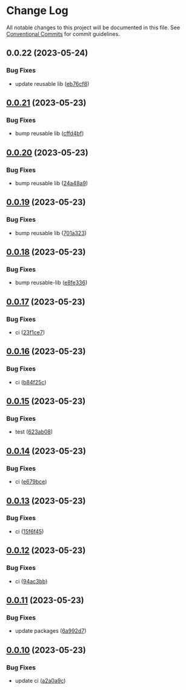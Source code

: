 # Change Log

All notable changes to this project will be documented in this file.
See [Conventional Commits](https://conventionalcommits.org) for commit guidelines.

## 0.0.22 (2023-05-24)


### Bug Fixes

* update reusable lib ([eb76cf8](https://github.com/SreenivasanNaarayanan/nx-monorepo/commit/eb76cf8a1e0d149323eec042dcbd0ee3172cc520))





## [0.0.21](https://github.com/SreenivasanNaarayanan/nx-monorepo/compare/@sreeni1312/reusable-lib@0.0.20...@sreeni1312/reusable-lib@0.0.21) (2023-05-23)

### Bug Fixes

- bump reusable lib ([cffd4bf](https://github.com/SreenivasanNaarayanan/nx-monorepo/commit/cffd4bf644454a1b0e5500eda576451559de2e5e))

## [0.0.20](https://github.com/SreenivasanNaarayanan/nx-monorepo/compare/@sreeni1312/reusable-lib@0.0.19...@sreeni1312/reusable-lib@0.0.20) (2023-05-23)

### Bug Fixes

- bump reusable lib ([24a48a9](https://github.com/SreenivasanNaarayanan/nx-monorepo/commit/24a48a9b9fcd00df62567baa75210c4cf8270585))

## [0.0.19](https://github.com/SreenivasanNaarayanan/nx-monorepo/compare/@sreeni1312/reusable-lib@0.0.18...@sreeni1312/reusable-lib@0.0.19) (2023-05-23)

### Bug Fixes

- bump reusable lib ([701a323](https://github.com/SreenivasanNaarayanan/nx-monorepo/commit/701a323734c7242d28fec590f492d899aae224f0))

## [0.0.18](https://github.com/SreenivasanNaarayanan/nx-monorepo/compare/@sreeni1312/reusable-lib@0.0.17...@sreeni1312/reusable-lib@0.0.18) (2023-05-23)

### Bug Fixes

- bump reusable-lib ([e8fe336](https://github.com/SreenivasanNaarayanan/nx-monorepo/commit/e8fe3362e8d27c1bcc7e32269f9ede677728e5e9))

## [0.0.17](https://github.com/SreenivasanNaarayanan/nx-monorepo/compare/@sreeni1312/reusable-lib@0.0.16...@sreeni1312/reusable-lib@0.0.17) (2023-05-23)

### Bug Fixes

- ci ([23f1ce7](https://github.com/SreenivasanNaarayanan/nx-monorepo/commit/23f1ce7ef09fa9ec90354dd5b1f190e385056ec0))

## [0.0.16](https://github.com/SreenivasanNaarayanan/nx-monorepo/compare/@sreeni1312/reusable-lib@0.0.15...@sreeni1312/reusable-lib@0.0.16) (2023-05-23)

### Bug Fixes

- ci ([b84f25c](https://github.com/SreenivasanNaarayanan/nx-monorepo/commit/b84f25c5f2a2913b13ce19c65d62d84622aadc67))

## [0.0.15](https://github.com/SreenivasanNaarayanan/nx-monorepo/compare/@sreeni1312/reusable-lib@0.0.14...@sreeni1312/reusable-lib@0.0.15) (2023-05-23)

### Bug Fixes

- test ([623ab08](https://github.com/SreenivasanNaarayanan/nx-monorepo/commit/623ab0823b471cccbfc7d09564d41485692c3272))

## [0.0.14](https://github.com/SreenivasanNaarayanan/nx-monorepo/compare/@sreeni1312/reusable-lib@0.0.13...@sreeni1312/reusable-lib@0.0.14) (2023-05-23)

### Bug Fixes

- ci ([e679bce](https://github.com/SreenivasanNaarayanan/nx-monorepo/commit/e679bce4a730682529311e498ee654652d40d2ca))

## [0.0.13](https://github.com/SreenivasanNaarayanan/nx-monorepo/compare/@sreeni1312/reusable-lib@0.0.12...@sreeni1312/reusable-lib@0.0.13) (2023-05-23)

### Bug Fixes

- ci ([15f6f45](https://github.com/SreenivasanNaarayanan/nx-monorepo/commit/15f6f45460830c9f2e58269fe268838bf1f7da4b))

## [0.0.12](https://github.com/SreenivasanNaarayanan/nx-monorepo/compare/@sreeni1312/reusable-lib@0.0.11...@sreeni1312/reusable-lib@0.0.12) (2023-05-23)

### Bug Fixes

- ci ([94ac3bb](https://github.com/SreenivasanNaarayanan/nx-monorepo/commit/94ac3bb54c049b50774ab59937dd4da33c316b34))

## [0.0.11](https://github.com/SreenivasanNaarayanan/nx-monorepo/compare/@sreeni1312/reusable-lib@0.0.10...@sreeni1312/reusable-lib@0.0.11) (2023-05-23)

### Bug Fixes

- update packages ([6a992d7](https://github.com/SreenivasanNaarayanan/nx-monorepo/commit/6a992d7e2a7958797f0d42c76d758b472dc44526))

## [0.0.10](https://github.com/SreenivasanNaarayanan/nx-monorepo/compare/@sreeni1312/reusable-lib@0.0.9...@sreeni1312/reusable-lib@0.0.10) (2023-05-23)

### Bug Fixes

- update ci ([a2a0a9c](https://github.com/SreenivasanNaarayanan/nx-monorepo/commit/a2a0a9cbbd6cbbd1825ab6b86312f7a95b1a52c5))
